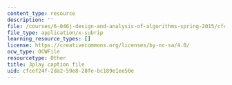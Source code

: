 ```yaml
---
content_type: resource
description: ''
file: /courses/6-046j-design-and-analysis-of-algorithms-spring-2015/cfcef24f2da259e828febc189e1ee50e_8C_T4iTzPCU.srt
file_type: application/x-subrip
learning_resource_types: []
license: https://creativecommons.org/licenses/by-nc-sa/4.0/
ocw_type: OCWFile
resourcetype: Other
title: 3play caption file
uid: cfcef24f-2da2-59e8-28fe-bc189e1ee50e
---
```

